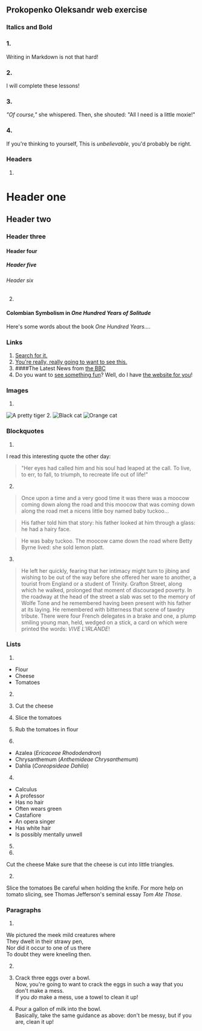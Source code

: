 ## Prokopenko Oleksandr web exercise

### Italics and Bold

### 1. 
 Writing in Markdown is not that hard!
### 2. 
 I will complete these lessons!
### 3. 
 _"Of course,"_ she whispered. Then, she shouted: "All I need is a little moxie!"
### 4. 
 If you're thinking to yourself, This is _unbelievable_, you'd probably be right.

### Headers

1. 
# Header one
## Header two
### Header three
#### Header four
##### Header five
###### Header six

2.
#### Colombian Symbolism in _One Hundred Years of Solitude_

Here's some words about the book _One Hundred Years..._.

### Links

1. [Search for it.](www.google.com)
2. [You're really, really going to want to see this.](www.dailykitten.com)
3. ####The Latest News from [the BBC](www.bbc.com/news)
4. Do you want to [see something fun][fun place]?
Well, do I have [the website for you][another fun place]!

[fun place]: www.zombo.com
[another fun place]: www.stumbleupon.com

### Images

1. 
![A pretty tiger](https://upload.wikimedia.org/wikipedia/commons/5/56/Tiger.50.jpg)
2. 
![Black cat][Black] ![Orange cat][Orange]

[Black]: https://upload.wikimedia.org/wikipedia/commons/a/a3/81_INF_DIV_SSI.jpg
[Orange]: http://icons.iconarchive.com/icons/google/noto-emoji-animals-nature/256/22221-cat-icon.png


### Blockquotes

1.
 I read this interesting quote the other day:
 > "Her eyes had called him and his soul had leaped at the call. To live, to err, to fall, to triumph, to recreate life out of life!"
2.
 >Once upon a time and a very good time it was there was a moocow coming down along the road and this moocow that was coming down along the road met a nicens little boy named baby tuckoo...

 >His father told him that story: his father looked at him through a glass: he had a hairy face.

 >He was baby tuckoo. The moocow came down the road where Betty Byrne lived: she sold lemon platt.
3.
 >He left her quickly, fearing that her intimacy might turn to jibing and wishing to be out of the way before she offered her ware to another, a tourist from England or a student of Trinity. Grafton Street, along which he walked, prolonged that moment of discouraged poverty. In the roadway at the head of the street a slab was set to the memory of Wolfe Tone and he remembered having been present with his father at its laying. He remembered with bitterness that scene of tawdry tribute. There were four French delegates in a brake and one, a plump smiling young man, held, wedged on a stick, a card on which were printed the words: _VIVE L'IRLANDE_!

### Lists

1. 
  * Flour
  * Cheese
  * Tomatoes

2.
  1. Cut the cheese
  2. Slice the tomatoes
  3. Rub the tomatoes in flour
  
3.
  * Azalea (_Ericaceae Rhododendron_)
  * Chrysanthemum (_Anthemideae Chrysanthemum_)
  * Dahlia (_Coreopsideae Dahlia_)

4.
* Calculus
 * A professor
 * Has no hair
 * Often wears green
* Castafiore
 * An opera singer
 * Has white hair
 * Is possibly mentally unwell

5.
 1.
  Cut the cheese
  Make sure that the cheese is cut into little triangles.

 2.
  Slice the tomatoes
  Be careful when holding the knife.
  For more help on tomato slicing, see Thomas Jefferson's seminal essay _Tom Ate Those_.

### Paragraphs

1.
 We pictured the meek mild creatures where  
 They dwelt in their strawy pen,  
 Nor did it occur to one of us there  
 To doubt they were kneeling then.  

2.
 1. Crack three eggs over a bowl.  
 Now, you're going to want to crack the eggs in such a way that you don't make a mess.  
 If you _do_ make a mess, use a towel to clean it up!

 2. Pour a gallon of milk into the bowl.  
 Basically, take the same guidance as above: don't be messy, but if you are, clean it up!

